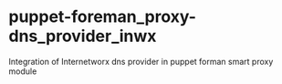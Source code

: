 # puppet-foreman_proxy-dns_provider_inwx
Integration of Internetworx dns provider in puppet forman smart proxy module
